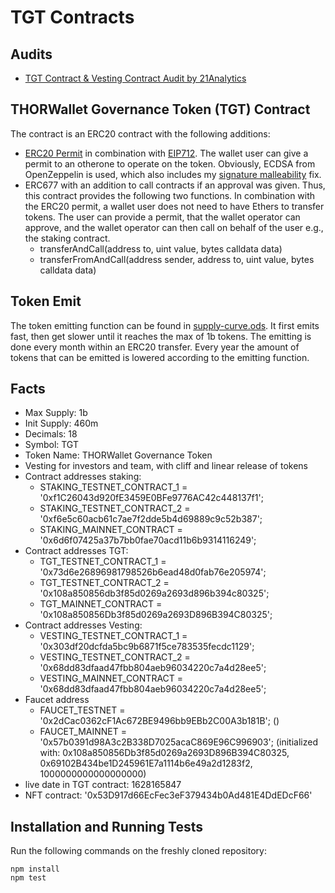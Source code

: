 # TGT Contracts

## Audits

* [TGT Contract & Vesting Contract Audit by 21Analytics](audits/THORWallet_audit_report.pdf)

## THORWallet Governance Token (TGT) Contract

The contract is an ERC20 contract with the following additions:

* [ERC20 Permit](https://github.com/OpenZeppelin/openzeppelin-contracts/blob/master/contracts/token/ERC20/extensions/draft-IERC20Permit.sol)
  in combination with [EIP712](https://eips.ethereum.org/EIPS/eip-712). The wallet user can give a permit to an otherone
  to operate on the token. Obviously, ECDSA from OpenZeppelin is used, which also includes
  my [signature malleability](https://github.com/OpenZeppelin/openzeppelin-contracts/pull/1622) fix.
* ERC677 with an addition to call contracts if an approval was given. Thus, this contract provides the following two
  functions. In combination with the ERC20 permit, a wallet user does not need to have Ethers to transfer tokens. The
  user can provide a permit, that the wallet operator can approve, and the wallet operator can then call on behalf of
  the user e.g., the staking contract.
    * transferAndCall(address to, uint value, bytes calldata data)
    * transferFromAndCall(address sender, address to, uint value, bytes calldata data)

## Token Emit

The token emitting function can be found in [supply-curve.ods](supply-curve.ods). It first emits fast, then get slower
until it reaches the max of 1b tokens. The emitting is done every month within an ERC20 transfer. Every year the amount
of tokens that can be emitted is lowered according to the emitting function.

## Facts

* Max Supply: 1b
* Init Supply: 460m
* Decimals: 18
* Symbol: TGT
* Token Name: THORWallet Governance Token
* Vesting for investors and team, with cliff and linear release of tokens
* Contract addresses staking:
  * STAKING_TESTNET_CONTRACT_1 = '0xf1C26043d920fE3459E0BFe9776AC42c448137f1';
  * STAKING_TESTNET_CONTRACT_2 = '0xf6e5c60acb61c7ae7f2dde5b4d69889c9c52b387';
  * STAKING_MAINNET_CONTRACT = '0x6d6f07425a37b7bb0fae70acd11b6b9314116249';
* Contract addresses TGT:
  * TGT_TESTNET_CONTRACT_1 = '0x73d6e26896981798526b6ead48d0fab76e205974';
  * TGT_TESTNET_CONTRACT_2 = '0x108a850856db3f85d0269a2693d896b394c80325';
  * TGT_MAINNET_CONTRACT = '0x108a850856Db3f85d0269a2693D896B394C80325';
* Contract addresses Vesting:
  * VESTING_TESTNET_CONTRACT_1 = '0x303df20dcfda5bc9b6871f5ce783535fecdc1129';
  * VESTING_TESTNET_CONTRACT_2 = '0x68dd83dfaad47fbb804aeb96034220c7a4d28ee5';
  * VESTING_MAINNET_CONTRACT = '0x68dd83dfaad47fbb804aeb96034220c7a4d28ee5';
* Faucet address
  * FAUCET_TESTNET = '0x2dCac0362cF1Ac672BE9496bb9EBb2C00A3b181B'; ()
  * FAUCET_MAINNET = '0x57b0391d98A3c2B338D7025acaC869E96C996903'; (initialized with: 0x108a850856Db3f85d0269a2693D896B394C80325, 0x69102B434be1D245961E7a1114b6e49a2d1283f2, 1000000000000000000)
* live date in TGT contract: 1628165847
* NFT contract: '0x53D917d66EcFec3eF379434b0Ad481E4DdEDcF66'

## Installation and Running Tests

Run the following commands on the freshly cloned repository:

```
npm install
npm test
```
